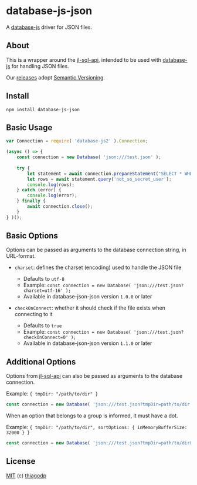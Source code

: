 # database-js-json

A [database-js](https://github.com/mlaanderson/database-js) driver for JSON files.

## About

This is a wrapper around the [jl-sql-api](https://github.com/avz/node-jl-sql-api), intended to be used with [database-js](https://github.com/mlaanderson/database-js) for handling JSON files.

Our [releases](https://github.com/thiagodp/database-js-json/releases) adopt [Semantic Versioning](https://semver.org/).

## Install

```shell
npm install database-js-json
```

## Basic Usage

```javascript
var Connection = require( 'database-js2' ).Connection;

(async () => {
    const connection = new Database( 'json:///test.json' );
    
    try {
        let statement = await connection.prepareStatement("SELECT * WHERE user_name = ?");
        let rows = await statement.query('not_so_secret_user');
        console.log(rows);
    } catch (error) {
        console.log(error);
    } finally {
        await connection.close();
    }
} )();
```

## Basic Options

Options can be passed as arguments to the database connection string, in URL-format.

- `charset`: defines the charset (encoding) used to handle the JSON file
  - Defaults to `utf-8`
  - Example: `const connection = new Database( 'json:///test.json?charset=utf-16' );`
  - Available in database-json-json version `1.0.0` or later

- `checkOnConnect`: whether it should check if the file exists when connecting to it
  - Defaults to `true`
  - Example: `const connection = new Database( 'json:///test.json?checkOnConnect=0' );`
  - Available in database-json-json version `1.1.0` or later  


## Additional Options

Options from [jl-sql-api](https://github.com/avz/node-jl-sql-api) can also be passed as arguments to the database connection.

Example: `{ tmpDir: "/path/to/dir" }`
```javascript
const connection = new Database( 'json:///test.json?tmpDir=path/to/dir' );
```

When an option that belongs to a group is informed, it must have a dot.

Example: `{ tmpDir: "/path/to/dir", sortOptions: { inMemoryBufferSize: 32000 } }`
```javascript
const connection = new Database( 'json:///test.json?tmpDir=path/to/dir&sortOptions.inMemoryBufferSize=32000' );
```

## License

[MIT](https://github.com/thiagodp/database-js-json/blob/master/LICENSE) (c) [thiagodp](https://github.com/thiagodp)